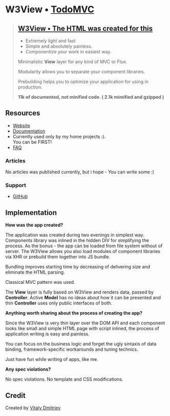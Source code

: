# W3View • [TodoMVC](http://todomvc.com)

> ## [W3View • The HTML was created for this](https://github.com/vitalydmitriev1970/w3view-todomvc/raw/master/index.html)
> - Extremely light and fast
> - Simple and absolutely painless.
> - Componentize your work in easiest way.
> 
> Minimalistic **View** layer for any kind of MVC or Flux. 
> 
> Modularity allows you to separate your component libraries.
>
> Prebuilding helps you to optimize your application for using in production.
>    
> **11k  of documented, not minified code. ( 2.1k mimified and gzipped )**
>

## Resources

- [Website](https://github.com/vitalydmitriev1970/W3View)
- [Documentation](https://github.com/vitalydmitriev1970/W3View/blob/master/api-doc.md)
- Currently used only by my home projects :). 
<br>You can be FIRST!
- [FAQ](https://github.com/vitalydmitriev1970/W3View/blob/master/howto.md)

### Articles

No articles was published currently, 
but i hope - You can write some :)

### Support

- [GitHub](https://github.com/vitalydmitriev1970/W3View)

## Implementation

**How was the app created?**

The application was created during two evenings in simplest way.
Components library was inlined in the hidden DIV for simplifying the process.
As the bonus - the app can be loaded from file system without of server.
The W3View allows you also load modules of component libraries via XHR
or prebuild them together into JS bundle.

Bundling improves starting time by decreasing of delivering size and 
eliminate the HTML parsing.

Classical MVC pattern was used.

The **View** layer is fully based on W3View 
and renders data, passed by **Controller**. 
Active **Model** has no ideas
about how it can be presented and thin **Controller** uses
only public interfaces of both. 

**Anything worth sharing about the process of 
creating the app?**

Since the W3View is very thin layer over the DOM API and
each component looks like small and simple HTML page 
with script inlined,
the process of application writing is easy and painless.

You can focus on the business logic and forget the ugly 
sintaxis of data binding, framework-specific workarounds 
and tuning technics.

Just have fun while writing of apps, like me.

**Any spec violations?**

No spec violations. No template and CSS modifications.

## Credit

Created by [Vitaly Dmitriev](https://github.com/vitalydmitriev1970/W3View)
